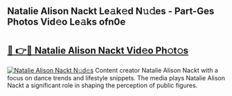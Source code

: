 ## Natalie Alison Nackt Le𝚊k𝚎d N𝚞𝚍es - Part-Ges Photos Vid𝚎o Le𝚊ks ofn0e

# <h2><a href="http://fb2lzhf.evod.top/?m=Natalie+Alison+Nackt">🔗 👉🔴 Natalie Alison Nackt Vid𝚎o Ph𝚘t𝚘s</a></h2>

[![Natalie Alison Nackt N𝚞d𝚎s](https://i.imgur.com/8V9OHl7.gif)](http://fb2lzhf.evod.top/?m=Natalie+Alison+Nackt)
Content creator Natalie Alison Nackt with a focus on dance trends and lifestyle snippets. The media plays Natalie Alison Nackt a significant role in shaping the perception of public figures. 
